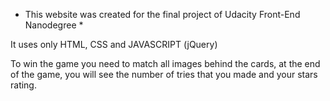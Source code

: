 * This website was created for the final project of Udacity Front-End Nanodegree *

It uses only HTML, CSS and JAVASCRIPT (jQuery)

To win the game you need to match all images behind the cards, at the end of the game, you will see the number of tries that you made and your stars rating.